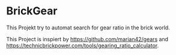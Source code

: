 # BrickGear
This Projekt try to automat search for gear ratio in the brick world.

This Project is inspiert by https://github.com/marian42/gears and https://technicbrickpower.com/tools/gearing_ratio_calculator.
